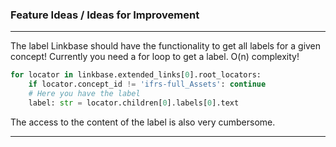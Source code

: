 ### Feature Ideas / Ideas for Improvement

---

The label Linkbase should have the functionality to get all labels for a given concept!
Currently you need a for loop to get a label. O(n) complexity!

```python
for locator in linkbase.extended_links[0].root_locators:
    if locator.concept_id != 'ifrs-full_Assets': continue
    # Here you have the label
    label: str = locator.children[0].labels[0].text
```
The access to the content of the label is also very cumbersome.

---